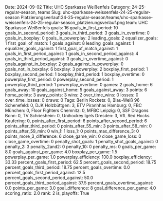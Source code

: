 Date: 2024-09-02
Title: UHC Sparkasse Weißenfels
Category: 24-25-regular-season, teams
Slug: uhc-sparkasse-weissenfels-24-25-regular-season
Platzierungsverlauf:24-25-regular-season/teams/uhc-sparkasse-weissenfels-24-25-regular-season_platzierungsverlauf.png
team: UHC Sparkasse Weißenfels
goals: 16
goals_in_first_period: 10
goals_in_second_period: 3
goals_in_third_period: 3
goals_in_overtime: 0
goals_in_boxplay: 0
goals_in_powerplay: 2
leading_goals: 2
equalizer_goals: 1
first_goal_of_match: 1
goals_against: 8
leading_goals_against: 1
equalizer_goals_against: 1
first_goal_of_match_against: 1
goals_in_first_period_against: 1
goals_in_second_period_against: 4
goals_in_third_period_against: 3
goals_in_overtime_against: 0
goals_against_in_boxplay: 2
goals_against_in_powerplay: 0
goals_not_in_boxplay: 6
boxplay: 3
powerplay: 2
boxplay_first_period: 1
boxplay_second_period: 1
boxplay_third_period: 1
boxplay_overtime: 0
powerplay_first_period: 0
powerplay_second_period: 1
powerplay_third_period: 1
powerplay_overtime: 0
games: 2
goals_home: 6
goals_away: 10
goals_against_home: 5
goals_against_away: 3
points: 6
home_points: 3
away_points: 3
wins: 2
over_time_wins: 0
losses: 0
over_time_losses: 0
draws: 0
Tags:  Berlin Rockets: 0,  Blau-Weiß 96 Schenefeld: 0,  DJK Holzbüttgen: 3,  ETV Piranhhas Hamburg: 0,  FBC München: 0,  Floor Fighters Chemnitz: 0,  MFBC Leipzig: 0,  SSF Dragons Bonn: 0,  TV Schriesheim: 0,  Unihockey Igels Dresden: 3,  VfL Red Hocks Kaufering: 0,
points_after_first_period: 6
points_after_second_period: 6
points_after_third_period: 0
points_after_55_min: 3
points_after_58_min: 0
points_after_59_min: 0
win_1: 1
loss_1: 0
points_max_difference_3: 0
points_more_3_difference: 6
close_game_win: 0
close_game_loss: 0
close_game_overtime: 0
penalty_shot_goals: 1
penalty_shot_goals_against: 0
penalty_2: 3
penalty_2and2: 0
penalty_10: 0
penalty_ms: 0
goals_per_game: 8.0
goals_against_per_game: 4.0
boxplay_per_game: 1.5
powerplay_per_game: 1.0
powerplay_efficiency: 100.0
boxplay_efficiency: 33.33
percent_goals_first_period: 62.5
percent_goals_second_period: 18.75
percent_goals_third_period: 18.75
percent_goals_overtime: 0.0
percent_goals_first_period_against: 12.5
percent_goals_second_period_against: 50.0
percent_goals_third_period_against: 37.5
percent_goals_overtime_against: 0.0
points_per_game: 3.0
goal_difference: 8
goal_difference_per_game: 4.0
scoring_ratio: 2.0
rank: 2
is_playoffs: True
